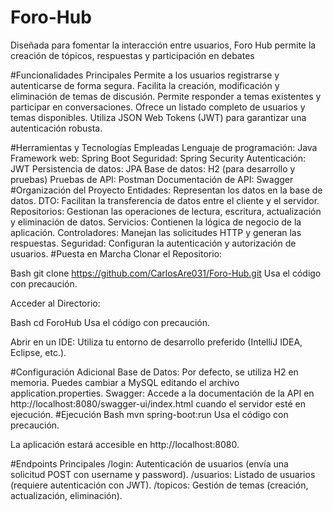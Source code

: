 # Foro-Hub
Diseñada para fomentar la interacción entre usuarios, Foro Hub permite la creación de tópicos, respuestas y participación en debates

#Funcionalidades Principales
Permite a los usuarios registrarse y autenticarse de forma segura.
Facilita la creación, modificación y eliminación de temas de discusión.
Permite responder a temas existentes y participar en conversaciones.
Ofrece un listado completo de usuarios y temas disponibles.
Utiliza JSON Web Tokens (JWT) para garantizar una autenticación robusta.

#Herramientas y Tecnologías Empleadas
Lenguaje de programación: Java
Framework web: Spring Boot
Seguridad: Spring Security
Autenticación: JWT
Persistencia de datos: JPA
Base de datos: H2 (para desarrollo y pruebas)
Pruebas de API: Postman
Documentación de API: Swagger
#Organización del Proyecto
Entidades: Representan los datos en la base de datos.
DTO: Facilitan la transferencia de datos entre el cliente y el servidor.
Repositorios: Gestionan las operaciones de lectura, escritura, actualización y eliminación de datos.
Servicios: Contienen la lógica de negocio de la aplicación.
Controladores: Manejan las solicitudes HTTP y generan las respuestas.
Seguridad: Configuran la autenticación y autorización de usuarios.
#Puesta en Marcha
Clonar el Repositorio:

Bash
git clone https://github.com/CarlosAre031/Foro-Hub.git
Usa el código con precaución.

Acceder al Directorio:

Bash
cd ForoHub
Usa el código con precaución.

Abrir en un IDE: Utiliza tu entorno de desarrollo preferido (IntelliJ IDEA, Eclipse, etc.).

#Configuración Adicional
Base de Datos: Por defecto, se utiliza H2 en memoria. Puedes cambiar a MySQL editando el archivo application.properties.
Swagger: Accede a la documentación de la API en http://localhost:8080/swagger-ui/index.html cuando el servidor esté en ejecución.
#Ejecución
Bash
mvn spring-boot:run
Usa el código con precaución.

La aplicación estará accesible en http://localhost:8080.

#Endpoints Principales
/login: Autenticación de usuarios (envía una solicitud POST con username y password).
/usuarios: Listado de usuarios (requiere autenticación con JWT).
/topicos: Gestión de temas (creación, actualización, eliminación).
